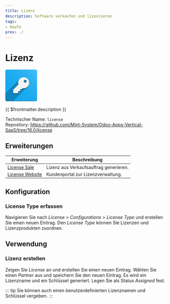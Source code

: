 ```yaml
---
title: Lizenz
description: Software verkaufen und lizenzieren
tags:
- HowTo
prev: ./
---
```

# Lizenz
![odoo_icons_license](assets/odoo_icons_license.png)

{{ $frontmatter.description }}

Technischer Name: `license`\
Repository: <https://github.com/Mint-System/Odoo-Apps-Vertical-SaaS/tree/16.0/license>

## Erweiterungen

| Erweiterung                             | Beschreibung                           |
| --------------------------------------- | -------------------------------------- |
| [License Sale](License%20Sale.md)       | Lizenz aus Verkaufsauftrag generieren. |
| [License Website](License%20Website.md) | Kundenportal zur Lizenzverwaltung.     |

## Konfiguration

### License Type erfassen

Navigieren Sie nach *License > Configurations > License Type* und erstellen Sie einen neuen Eintrag. Den *License Type* können Sie Lizenzen und Lizenzprodukten zuordnen.

## Verwendung

### Lizenz erstellen

Zeigen Sie *License* an und erstellen Sie einen neuen Eintrag. Wählen Sie einen *Partner* aus und speichern Sie den neuen Eintrag. Es wird ein Lizenzname und ein Schlüssel generiert. Legen Sie als Status *Assigned* fest.

::: tip
Sie können auch einen benutzerdefinierten Lizenznamen und Schlüssel vergeben.
:::